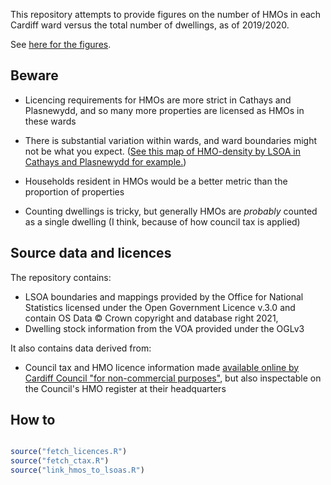 This repository attempts to provide figures on the number of HMOs in each Cardiff ward versus the total number of dwellings, as of 2019/2020.

See  [here for the figures](output/hmos_by_ward_2019.csv).

## Beware

- Licencing requirements for HMOs are more strict in Cathays and Plasnewydd, and so many more properties are licensed as HMOs in these wards

- There is substantial variation within wards, and ward boundaries might not be what you expect. ([See this map of HMO-density by LSOA in Cathays and Plasnewydd for example.](https://stupidpupil.github.io/cardiff_hmo_temp/output/map.html))

- Households resident in HMOs would be a better metric than the proportion of properties

- Counting dwellings is tricky, but generally HMOs are *probably* counted as a single dwelling (I think, because of how council tax is applied)

## Source data and licences

The repository contains:
- LSOA boundaries and mappings provided by the Office for National Statistics licensed under the Open Government Licence v.3.0 and contain OS Data © Crown copyright and database right 2021,
- Dwelling stock information from the VOA provided under the OGLv3

It also contains data derived from:
- Council tax and HMO licence information made [available online by Cardiff Council "for non-commercial purposes"](http://ishare.cardiff.gov.uk/mycardiff.aspx?ms=Cardiff_Live/AllMaps&layers=hmoinfo%2cctax&starteasting=318835.5&startnorthing=177777.69989014&startzoom=7770), but also inspectable on the Council's HMO register at their headquarters

## How to
```R

source("fetch_licences.R")
source("fetch_ctax.R")
source("link_hmos_to_lsoas.R")

```
